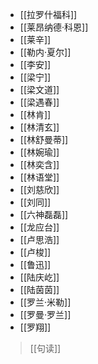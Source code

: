 - [[拉罗什福科]]
- [[莱昂纳德·科恩]]
- [[莱辛]]
- [[勒内·夏尔]]
- [[李安]]
- [[梁宁]]
- [[梁文道]]
- [[梁遇春]]
- [[林肯]]
- [[林清玄]]
- [[林舒曼蒂]]
- [[林婉瑜]]
- [[林奕含]]
- [[林语堂]]
- [[刘慈欣]]
- [[刘同]]
- [[六神磊磊]]
- [[龙应台]]
- [[卢思浩]]
- [[卢梭]]
- [[鲁迅]]
- [[陆庆屹]]
- [[陆茵茵]]
- [[罗兰·米勒]]
- [[罗曼·罗兰]]
- [[罗翔]]

>[[句读]]